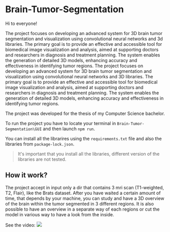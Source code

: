 # Brain-Tumor-Segmentation
Hi to everyone!

The project focuses on developing an advanced system for 3D brain tumor segmentation and visualization using convolutional neural networks and 3d libraries. The primary goal is to provide an effective and accessible tool for biomedical image visualization and analysis, aimed at supporting doctors and researchers in diagnosis and treatment planning. The system enables the generation of detailed 3D models, enhancing accuracy and effectiveness in identifying tumor regions.
The project focuses on developing an advanced system for 3D brain tumor segmentation and visualization using convolutional neural networks and 3D libraries. The primary goal is to provide an effective and accessible tool for biomedical image visualization and analysis, aimed at supporting doctors and researchers in diagnosis and treatment planning. The system enables the generation of detailed 3D models, enhancing accuracy and effectiveness in identifying tumor regions.

The project was developed for the thesis of my Computer Science bachelor.

To run the project you have to locate your terminal in 	`Brain-Tumor-Segmentation\GUI` and then launch `npm run`.

You can install all the librarires using the `requirements.txt` file and also the libraries from `package-lock.json`.

> It's important that you install all the libraries, different version of the libraries are not tested.

## How it work?
The project accept in input only a dir that contains 3 mri scan (T1-weighted, T2, Flair), like the Brats dataset. After you have waited a certain amount of time, that depends by your machine, you can study and have a 3D overview of the brain within the tumor segmented in 3 different regions. It is also possible to have an overview in a separate way of each regions or cut the model in various way to have a look from the inside. 

See the video:
[![](https://markdown-videos-api.jorgenkh.no/youtube/QtC5vWgeJKc)](https://youtu.be/QtC5vWgeJKc)
